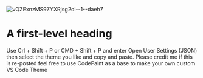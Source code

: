 
![vQZExnzMS9ZYXRjsg2ol--1--daeh7](https://github.com/InkyCyber/CodePaint/assets/141637521/fcb4a16f-6836-44c2-b340-53f953bec73d)


# A first-level heading
Use Crl + Shift + P or CMD + Shift + P and enter Open User Settings (JSON) then select the theme you like and copy and paste.
Please credit me if this is re-posted feel free to use CodePaint as a base to make your own custom VS Code Theme
